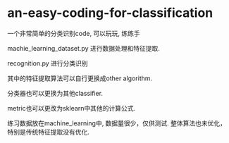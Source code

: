 # an-easy-coding-for-classification
一个非常简单的分类识别code, 可以玩玩, 练练手

machie_learning_dataset.py          进行数据处理和特征提取.

recognition.py                      进行分类识别


其中的特征提取算法可以自行更换成other algorithm.

分类器也可以更换为其他classifier.

metric也可以更改为sklearn中其他的计算公式.

练习数据放在machine_learning中, 数据量很少，仅供测试.
整体算法也未优化，特别是传统特征提取没有优化.
